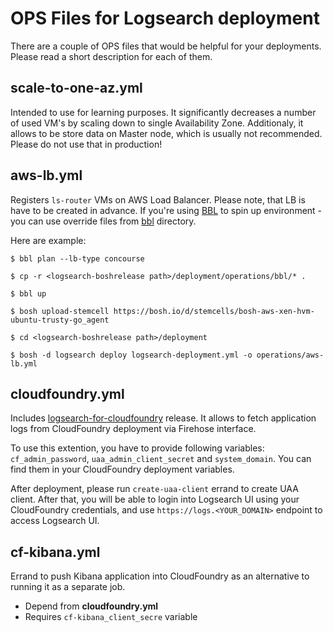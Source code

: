 # OPS Files for Logsearch deployment
There are a couple of OPS files that would be helpful for your deployments. Please read a short description for each of them. 

## scale-to-one-az.yml
Intended to use for learning purposes. It significantly decreases a number of used  VM's by scaling down to single Availability Zone. Additionaly, it allows to be store data on Master node, which is usually not recommended. Please do not use that in production!

## aws-lb.yml
Registers `ls-router` VMs on AWS Load Balancer. Please note, that LB is have to be created in advance. If you're using [BBL](https://github.com/cloudfoundry/bosh-bootloader) to spin up environment - you can use override files from [bbl](bbl/) directory.

Here are example:

```
$ bbl plan --lb-type concourse

$ cp -r <logsearch-boshrelease path>/deployment/operations/bbl/* .

$ bbl up

$ bosh upload-stemcell https://bosh.io/d/stemcells/bosh-aws-xen-hvm-ubuntu-trusty-go_agent

$ cd <logsearch-boshrelease path>/deployment

$ bosh -d logsearch deploy logsearch-deployment.yml -o operations/aws-lb.yml
```

## cloudfoundry.yml
Includes [logsearch-for-cloudfoundry](https://github.com/cloudfoundry-community/logsearch-for-cloudfoundry) release. It allows to fetch application logs from CloudFoundry deployment via Firehose interface. 

To use this extention, you have to provide following variables: `cf_admin_password`, `uaa_admin_client_secret` and `system_domain`. You can find them in your CloudFoundry deployment variables.

After deployment, please run `create-uaa-client` errand to create UAA client. After that, you will be able to login into Logsearch UI using your CloudFoundry credentials, and use `https://logs.<YOUR_DOMAIN>` endpoint to access Logsearch UI.

## cf-kibana.yml
Errand to push Kibana application into CloudFoundry as an alternative to running it as a separate job.

- Depend from **cloudfoundry.yml**
- Requires `cf-kibana_client_secre` variable